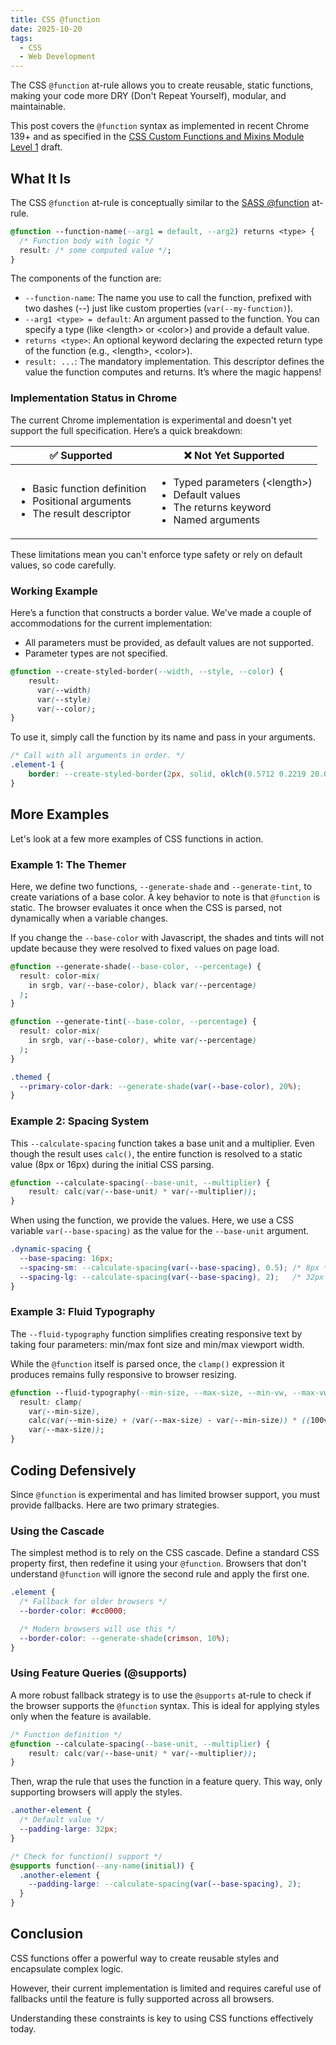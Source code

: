 ```yaml
---
title: CSS @function
date: 2025-10-20
tags:
  - CSS
  - Web Development
---
```


The CSS `@function` at-rule allows you to create reusable, static functions, making your code more DRY (Don't Repeat Yourself), modular, and maintainable.

This post covers the `@function` syntax as implemented in recent Chrome 139+ and as specified in the [CSS Custom Functions and Mixins Module Level 1](https://www.w3.org/TR/css-mixins-1/) draft.

## What It Is

The CSS `@function` at-rule is conceptually similar to the [SASS @function](https://sass-lang.com/documentation/at-rules/function/) at-rule.

```css
@function --function-name(--arg1 = default, --arg2) returns <type> {
  /* Function body with logic */
  result: /* some computed value */;
}
```

The components of the function are:

* `--function-name`: The name you use to call the function, prefixed with two dashes (--) just like custom properties (`var(--my-function)`).
* `--arg1 <type> = default`: An argument passed to the function. You can specify a type (like &lt;length&gt; or &lt;color&gt;) and provide a default value.
* `returns <type>`: An optional keyword declaring the expected return type of the function (e.g., &lt;length&gt;, &lt;color&gt;).
* `result: ...`: The mandatory implementation. This descriptor defines the value the function computes and returns. It’s where the magic happens!

### Implementation Status in Chrome

The current Chrome implementation is experimental and doesn't yet support the full specification. Here’s a quick breakdown:

<table>
	<thead>
		<tr>
			<th>✅ Supported</th>
			<th>❌ Not Yet Supported</th>
		</tr>
	</thead>
	<tbody>
		<tr>
			<td>
				<ul>
					<li>Basic function definition</li>
					<li>Positional arguments</li>
					<li>The result descriptor</li>
				</ul>
			</td>
			<td>
				<ul>
					<li>Typed parameters (&lt;length&gt;)</li>
					<li>Default values</li>
					<li>The returns keyword</li>
					<li>Named arguments</li>
				</ul>
			</td>
		</tr>
	</tbody>
</table>

These limitations mean you can't enforce type safety or rely on default values, so code carefully.

### Working Example

Here’s a function that constructs a border value. We've made a couple of accommodations for the current implementation:

* All parameters must be provided, as default values are not supported.
* Parameter types are not specified.

```css
@function --create-styled-border(--width, --style, --color) {
    result:
      var(--width)
      var(--style)
      var(--color);
}
```

To use it, simply call the function by its name and pass in your arguments.

```css
/* Call with all arguments in order. */
.element-1 {
    border: --create-styled-border(2px, solid, oklch(0.5712 0.2219 20.09));
}
```

## More Examples

Let's look at a few more examples of CSS functions in action.

### Example 1: The Themer

Here, we define two functions, `--generate-shade` and `--generate-tint`, to create variations of a base color. A key behavior to note is that `@function` is static. The browser evaluates it once when the CSS is parsed, not dynamically when a variable changes.

If you change the `--base-color` with Javascript, the shades and tints will not update because they were resolved to fixed values on page load.

```css
@function --generate-shade(--base-color, --percentage) {
  result: color-mix(
    in srgb, var(--base-color), black var(--percentage)
  );
}

@function --generate-tint(--base-color, --percentage) {
  result: color-mix(
    in srgb, var(--base-color), white var(--percentage)
  );
}
```

```css
.themed {
  --primary-color-dark: --generate-shade(var(--base-color), 20%);
}
```

### Example 2: Spacing System

This `--calculate-spacing` function takes a base unit and a multiplier. Even though the result uses `calc()`, the entire function is resolved to a static value (8px or 16px) during the initial CSS parsing.

```css
@function --calculate-spacing(--base-unit, --multiplier) {
    result: calc(var(--base-unit) * var(--multiplier));
}
```

When using the function, we provide the values. Here, we use a CSS variable `var(--base-spacing)` as the value for the `--base-unit` argument.

```css
.dynamic-spacing {
  --base-spacing: 16px;
  --spacing-sm: --calculate-spacing(var(--base-spacing), 0.5); /* 8px */
  --spacing-lg: --calculate-spacing(var(--base-spacing), 2);   /* 32px */
}
```

### Example 3: Fluid Typography

The `--fluid-typography` function simplifies creating responsive text by taking four parameters: min/max font size and min/max viewport width.

While the `@function` itself is parsed once, the `clamp()` expression it produces remains fully responsive to browser resizing.

```css
@function --fluid-typography(--min-size, --max-size, --min-vw, --max-vw) {
  result: clamp(
    var(--min-size),
    calc(var(--min-size) + (var(--max-size) - var(--min-size)) * ((100vw - var(--min-vw)) / (var(--max-vw) - var(--min-vw)))),
    var(--max-size));
}
```

## Coding Defensively

Since `@function` is experimental and has limited browser support, you must provide fallbacks. Here are two primary strategies.

### Using the Cascade

The simplest method is to rely on the CSS cascade. Define a standard CSS property first, then redefine it using your `@function`. Browsers that don't understand `@function` will ignore the second rule and apply the first one.

```css
.element {
  /* Fallback for older browsers */
  --border-color: #cc0000;

  /* Modern browsers will use this */
  --border-color: --generate-shade(crimson, 10%);
}
```

### Using Feature Queries (@supports)

A more robust fallback strategy is to use the `@supports` at-rule to check if the browser supports the `@function` syntax. This is ideal for applying styles only when the feature is available.

```css
/* Function definition */
@function --calculate-spacing(--base-unit, --multiplier) {
    result: calc(var(--base-unit) * var(--multiplier));
}
```

Then, wrap the rule that uses the function in a feature query. This way, only supporting browsers will apply the styles.

```css
.another-element {
  /* Default value */
  --padding-large: 32px;
}

/* Check for function() support */
@supports function(--any-name(initial)) {
  .another-element {
    --padding-large: --calculate-spacing(var(--base-spacing), 2);
  }
}
```

## Conclusion

CSS functions offer a powerful way to create reusable styles and encapsulate complex logic.

However, their current implementation is limited and requires careful use of fallbacks until the feature is fully supported across all browsers.

Understanding these constraints is key to using CSS functions effectively today.

